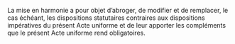 La mise en harmonie a pour objet d’abroger, de modifier et de remplacer, le cas échéant, les dispositions statutaires contraires aux dispositions impératives du présent Acte uniforme et de leur apporter les compléments que le présent Acte uniforme rend obligatoires.